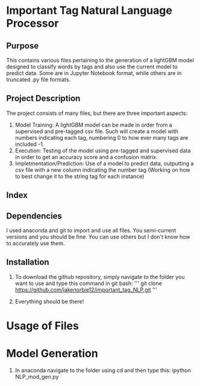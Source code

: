 # Important Tag Natural Language Processor

## Purpose
This contains various files pertaining to the generation of a lightGBM model designed to classify words by tags and also use the current model to predict data. Some are in Jupyter Notebook format, while others are in truncated .py file formats.

## Project Description

The project consists of many files, but there are three important aspects:
1) Model Training: A lightGBM model can be made in order from a supervised and pre-tagged csv file. Such will create a model with numbers indicating each tag, numbering 0 to how ever many tags are included -1.
2) Execution: Testing of the model using pre-tagged and supervised data in order to get an accuracy score and a confusion matrix.
3) Impletmentation/Prediction: Use of a model to predict data, outputting a csv file with a new column indicating the number tag (Working on how to best change it to the string tag for each instance)

## Index

## Dependencies

I used anaconda and git to import and use all files. You semi-current versions and you should be fine. You can use others but I don't know how to accurately use them.

## Installation

1) To download the github repository, simply navigate to the folder you want to use and type this command in git bash:
'''
git clone https://github.com/jakenorbie12/important_tag_NLP.git
'''

2) Everything should be there!

# Usage of Files

# Model Generation

1) In anaconda navigate to the folder using cd and then type this:
ipython NLP_mod_gen.py
